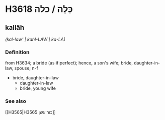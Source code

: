 # H3618 כַּלָּה / כלה

## kallâh

_(kal-law' | kahl-LAW | ka-LA)_

### Definition

from H3634; a bride (as if perfect); hence, a son's wife; bride, daughter-in-law, spouse; n-f

- bride, daughter-in-law
  - daughter-in-law
  - bride, young wife

### See also

[[H3565|H3565 כור עשן]]
